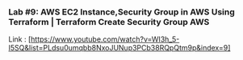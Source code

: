 ### Lab #9: AWS EC2 Instance,Security Group in AWS Using Terraform | Terraform Create Security Group AWS

Link :
[https://www.youtube.com/watch?v=WI3h_5-I5SQ&list=PLdsu0umqbb8NxoJUNup3PCb38RQpQtm9p&index=9]